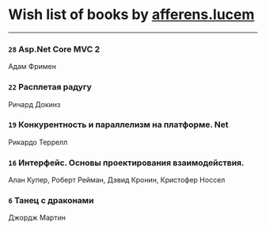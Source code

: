 # Wish list of books by [afferens.lucem](http://vk.com/id196071655)
---

### `28` Asp.Net Core MVC 2
Адам Фримен

### `22` Расплетая радугу
Ричард Докинз

### `19` Конкурентность и параллелизм на платформе. Net
Рикардо Террелл

### `16` Интерфейс. Основы проектирования взаимодействия.
Алан Купер, Роберт Рейман, Дэвид Кронин, Кристофер Носсел

### `6` Танец с драконами
Джордж Мартин

